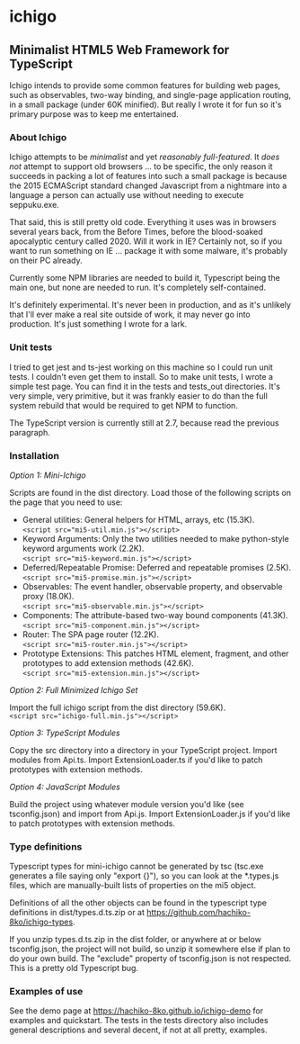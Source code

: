 # ichigo
## Minimalist HTML5 Web Framework for TypeScript

Ichigo intends to provide some common features for building web pages, such as observables, two-way binding, and single-page application routing, in a small package (under 60K minified). But really I wrote it for fun so it's primary purpose was to keep me entertained.

### About Ichigo

Ichigo attempts to be _minimalist_ and yet _reasonably full-featured_. It _does not_ attempt to support old browsers ... to be specific, the only reason it succeeds in packing a lot of features into such a small package is because the 2015 ECMAScript standard changed Javascript from a nightmare into a language a person can actually use without needing to execute seppuku.exe.

That said, this is still pretty old code. Everything it uses was in browsers several years back, from the Before Times, before the blood-soaked apocalyptic century called 2020. Will it work in IE? Certainly not, so if you want to run something on IE ... package it with some malware, it's probably on their PC already.

Currently some NPM libraries are needed to build it, Typescript being the main one, but none are needed to run. It's completely self-contained.

It's definitely experimental. It's never been in production, and as it's unlikely that I'll ever make a real site outside of work, it may never go into production. It's just something I wrote for a lark.

### Unit tests

I tried to get jest and ts-jest working on this machine so I could run unit tests. I couldn't even get them to install. So to make unit tests, I wrote a simple test page. You can find it in the tests and tests_out directories. It's very simple, very primitive, but it was frankly easier to do than the full system rebuild that would be required to get NPM to function.

The TypeScript version is currently still at 2.7, because read the previous paragraph.

### Installation

_Option 1: Mini-Ichigo_

Scripts are found in the dist directory. Load those of the following scripts on the page that you need to use:

* General utilities: General helpers for HTML, arrays, etc (15.3K).  
`<script src="mi5-util.min.js"></script>`
* Keyword Arguments: Only the two utilities needed to make python-style keyword arguments work (2.2K).  
`<script src="mi5-keyword.min.js"></script>`
* Deferred/Repeatable Promise: Deferred and repeatable promises (2.5K).  
`<script src="mi5-promise.min.js"></script>`
* Observables: The event handler, observable property, and observable proxy (18.0K).  
`<script src="mi5-observable.min.js"></script>`
* Components: The attribute-based two-way bound components (41.3K).  
`<script src="mi5-component.min.js"></script>`
* Router: The SPA page router (12.2K).  
`<script src="mi5-router.min.js"></script>`
* Prototype Extensions: This patches HTML element, fragment, and other prototypes to add extension methods (42.6K).  
`<script src="mi5-extension.min.js"></script>`

_Option 2: Full Minimized Ichigo Set_

Import the full ichigo script from the dist directory (59.6K).  
`<script src="ichigo-full.min.js"></script>`

_Option 3: TypeScript Modules_

Copy the src directory into a directory in your TypeScript project. Import modules from Api.ts. Import ExtensionLoader.ts if you'd like to patch prototypes with extension methods.

_Option 4: JavaScript Modules_

Build the project using whatever module version you'd like (see tsconfig.json) and import from Api.js. Import ExtensionLoader.js if you'd like to patch prototypes with extension methods.

### Type definitions

Typescript types for mini-ichigo cannot be generated by tsc (tsc.exe generates a file saying only "export {}"), so you can look at the *.types.js files, which are manually-built lists of properties on the mi5 object.

Definitions of all the other objects can be found in the typescript type definitions in dist/types.d.ts.zip or at https://github.com/hachiko-8ko/ichigo-types.

If you unzip types.d.ts.zip in the dist folder, or anywhere at or below tsconfig.json, the project will not build, so unzip it somewhere else if plan to do your own build. The "exclude" property of tsconfig.json is not respected. This is a pretty old Typescript bug.

### Examples of use

See the demo page at https://hachiko-8ko.github.io/ichigo-demo for examples and quickstart. The tests in the tests directory also includes general descriptions and several decent, if not at all pretty, examples.
